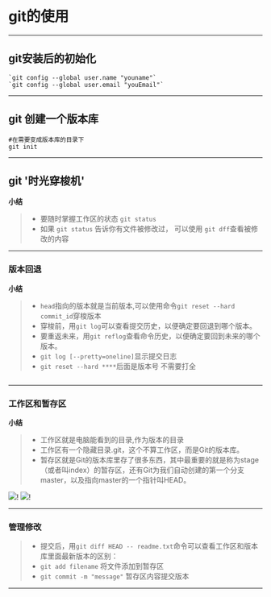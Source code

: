 # git的使用
---
## git安装后的初始化
    `git config --global user.name "youname"`
    `git config --global user.email "youEmail"`
---
## git 创建一个版本库
```shell
#在需要变成版本库的目录下
git init
```
---
## git '时光穿梭机'
**小结**
>* 要随时掌握工作区的状态 `git status`
>* 如果 `git status` 告诉你有文件被修改过， 可以使用 `git dff`查看被修改的内容
---
### 版本回退

**小结**
>* `head`指向的版本就是当前版本,可以使用命令`git reset --hard commit_id`穿梭版本
>* 穿梭前，用`git log`可以查看提交历史，以便确定要回退到哪个版本。
>* 要重返未来，用`git reflog`查看命令历史，以便确定要回到未来的哪个版本。
>* `git log [--pretty=oneline]`显示提交日志
>* `git reset --hard ****`后面是版本号 不需要打全
```

```
---

### 工作区和暂存区
**小结**

>* 工作区就是电脑能看到的目录,作为版本的目录
>* 工作区有一个隐藏目录.git，这个不算工作区，而是Git的版本库。
>* 暂存区就是Git的版本库里存了很多东西，其中最重要的就是称为stage（或者叫index）的暂存区，还有Git为我们自动创建的第一个分支master，以及指向master的一个指针叫HEAD。

![](https://static.liaoxuefeng.com/files/attachments/919020074026336/0)!
![](https://www.liaoxuefeng.com/files/attachments/919020100829536/0)!

---

### 管理修改
>* 提交后，用`git diff HEAD -- readme.txt`命令可以查看工作区和版本库里面最新版本的区别：
>* `git add filename` 将文件添加到暂存区
>* `git commit -m "message"` 暂存区内容提交版本 
---

